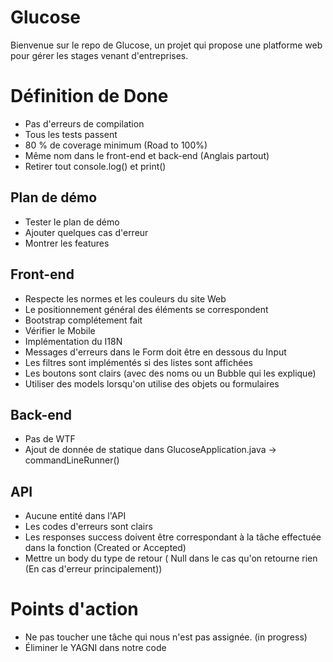 # Glucose

Bienvenue sur le repo de Glucose, un projet qui propose une platforme web pour gérer les stages venant d'entreprises.

# Définition de Done

*  Pas d'erreurs de compilation
*  Tous les tests passent
*  80 % de coverage minimum (Road to 100%)
*  Même nom dans le front-end et back-end (Anglais partout)
* Retirer tout console.log() et print()

## Plan de démo
* Tester le plan de démo
* Ajouter quelques cas d'erreur
* Montrer les features

## Front-end

*  Respecte les normes et les couleurs du site Web
*  Le positionnement général des éléments se correspondent
*  Bootstrap complétement fait
*  Vérifier le Mobile
*  Implémentation du I18N
*  Messages d'erreurs dans le Form doit être en dessous du Input
*  Les filtres sont implémentés si des listes sont affichées
*  Les boutons sont clairs (avec des noms ou un Bubble qui les explique)
* Utiliser des models lorsqu'on utilise des objets ou formulaires
  
## Back-end

*  Pas de WTF
* Ajout de donnée de statique dans GlucoseApplication.java -> commandLineRunner()

## API

*  Aucune entité dans l'API
*  Les codes d'erreurs sont clairs
*  Les responses success doivent être correspondant à la tâche effectuée dans la fonction (Created or Accepted)
*  Mettre un body du type de retour ( Null dans le cas qu'on retourne rien (En cas d'erreur principalement))
  
# Points d'action

* Ne pas toucher une tâche qui nous n'est pas assignée. (in progress)
* Éliminer le YAGNI dans notre code


